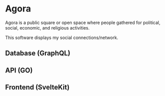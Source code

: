 # Agora 

Agora is a public square or open space where people gathered for political, social, economic, and religious activities.

This software displays my social connections/network. 

## Database (GraphQL)

## API (GO)

## Frontend (SvelteKit) 


